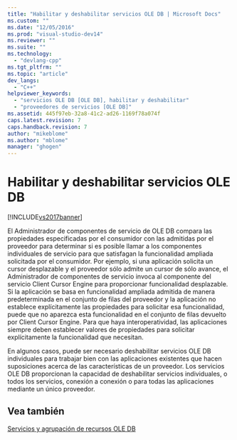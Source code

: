 ```yaml
---
title: "Habilitar y deshabilitar servicios OLE DB | Microsoft Docs"
ms.custom: ""
ms.date: "12/05/2016"
ms.prod: "visual-studio-dev14"
ms.reviewer: ""
ms.suite: ""
ms.technology: 
  - "devlang-cpp"
ms.tgt_pltfrm: ""
ms.topic: "article"
dev_langs: 
  - "C++"
helpviewer_keywords: 
  - "servicios OLE DB [OLE DB], habilitar y deshabilitar"
  - "proveedores de servicios [OLE DB]"
ms.assetid: 445f97eb-32a8-41c2-ad26-1169f78a074f
caps.latest.revision: 7
caps.handback.revision: 7
author: "mikeblome"
ms.author: "mblome"
manager: "ghogen"
---
```

# Habilitar y deshabilitar servicios OLE DB
[!INCLUDE[vs2017banner](../../assembler/inline/includes/vs2017banner.md)]

El Administrador de componentes de servicio de OLE DB compara las propiedades especificadas por el consumidor con las admitidas por el proveedor para determinar si es posible llamar a los componentes individuales de servicio para que satisfagan la funcionalidad ampliada solicitada por el consumidor.  Por ejemplo, si una aplicación solicita un cursor desplazable y el proveedor sólo admite un cursor de sólo avance, el Administrador de componentes de servicio invoca al componente del servicio Client Cursor Engine para proporcionar funcionalidad desplazable.  Si la aplicación se basa en funcionalidad ampliada admitida de manera predeterminada en el conjunto de filas del proveedor y la aplicación no establece explícitamente las propiedades para solicitar esa funcionalidad, puede que no aparezca esta funcionalidad en el conjunto de filas devuelto por Client Cursor Engine.  Para que haya interoperatividad, las aplicaciones siempre deben establecer valores de propiedades para solicitar explícitamente la funcionalidad que necesitan.  
  
 En algunos casos, puede ser necesario deshabilitar servicios OLE DB individuales para trabajar bien con las aplicaciones existentes que hacen suposiciones acerca de las características de un proveedor.  Los servicios OLE DB proporcionan la capacidad de deshabilitar servicios individuales, o todos los servicios, conexión a conexión o para todas las aplicaciones mediante un único proveedor.  
  
## Vea también  
 [Servicios y agrupación de recursos OLE DB](../../data/oledb/ole-db-resource-pooling-and-services.md)